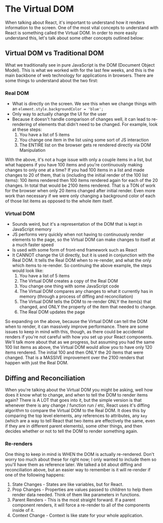 # The Virtual DOM

When talking about React, it's important to understand how it renders information to the screen. One of the most vital concepts to understand with React is something called the Virtual DOM. In order to more easily understand this, let's talk about some other concepts outlined below:

## Virtual DOM vs Traditional DOM

What we traditionally see in pure JavaScript is the DOM (Document Object Model). This is what we worked with for the last few weeks, and this is the main backbone of web technology for applications in browsers. There are some things to understand about the two first:

### Real DOM

- What is directly on the screen. We see this when we change things with an `element.style.backgroundColor = 'blue';`
- Only way to actually change the UI for the user
- Because it doesn't handle comparison of changes well, it can lead to re-rendering of elements that didn't need to be changed. For example, look at these steps:
  1. You have a list of 5 items
  2. You change one item in the list using some sort of JS interaction
  3. The ENTIRE list on the browser gets re rendered directly via DOM Manipulation

With the above, it's not a huge issue with only a couple items in a list, but what happens if you have 100 items and you're continuously making changes to only one at a time? If you had 100 items in a list and made changes to 20 of them, that is (including the initial render of the 100 list items): 100 items rendered then 100 items rendered again for each of the 20 changes. In total that would be 2100 items rendered. That is a TON of work for the browser when only 20 items changed after initial render. Even more work than necessary if we were only changing a background color of each of those list items as opposed to the whole item itself.

### Virtual DOM

- Sounds weird, but it's a representation of the DOM that is kept in JavaScript memory
- JS performs very quickly when not having to continuously render elements to the page, so the Virtual DOM can make changes to itself at a much faster speed
- Is used with some form of front-end framework such as React
- It CANNOT change the UI directly, but it is used in conjunction with the Real DOM. It tells the Real DOM when to re-render, and what the only which items to re-render. So continuing the above example, the steps would look like:
  1. You have a list of 5 items
  2. The Virtual DOM creates a copy of the Real DOM
  3. You change one thing with some JavaScript code
  4. The Virtual DOM compares any changes to what it currently has in memory (through a process of diffing and reconciliation)
  5. The Virtual DOM tells the DOM to re-render ONLY the item(s) that changed, and ONLY the property of the item that needed to change.
  6. The Real DOM updates the page

So expanding on the above, because the Virtual DOM can tell the DOM when to render, it can massively improve performance. There are some issues to keep in mind with this, though, as there could be accidental renders if you're not careful with how you set up your React components. We'll talk more about that as we progress, but assuming you had the same 100 list items as above, the Virtual DOM would allow you to have only 120 items rendered. The initial 100 and then ONLY the 20 items that were changed. That is a MASSIVE improvement over the 2100 renders that happen with just the Real DOM.

## Diffing and Reconciliation

When you're talking about the Virtual DOM you might be asking, well how does it know what to change, and when to tell the DOM to render items again? There is A LOT that goes into it, but the simple version is that whenever there is any change / function run / etc, React uses it's diffing algorithm to compare the Virtual DOM to the Real DOM. It does this by comparing the top level elements, any references to attributes, any `key` (which are a way to tell React that two items are effectively the same, even if they are in different parent elements), some other things, and then decides whether or not to tell the DOM to render something again.

### Re-renders

One thing to keep in mind is WHEN the DOM is actually re-rendered. Don't worry too much about these for right now; I only wanted to include them so you'll have them as reference later. We talked a bit about diffing and reconciliation above, but an easier way to remember is it will re-render if one of the following happens:

1. State Changes - States are like variables, but for React.
2. Prop Changes - Properties are values passed to children to help them render data needed. Think of them like parameters in functions.
3. Parent Renders - This is the most straight forward. If a parent component renders, it will force a re-render to all of the components inside of it.
4. Context Change - Context is like state for your whole application.

